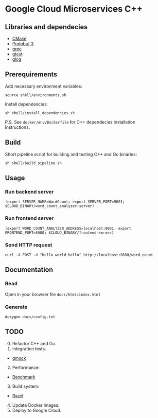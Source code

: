 # Google Cloud Microservices C++

## Libraries and dependecies
* [CMake](https://cmake.org/)
* [Protobuf 3](https://github.com/google/protobuf)
* [grpc](https://github.com/grpc/grpc)
* [gtest](https://github.com/google/googletest)
* [glog](https://github.com/google/glog)

## Prerequirements

Add necessary environment variables:
```
source shell/environments.sh
```

Install dependencies:
```
sh shell/install_dependencies.sh
```

P.S. See `docker/env/Dockerfile` for C++ dependecies installation instructions.

## Build

Short pipeline script for building and testing C++ and Go binaries:
```
sh shell/build_pipeline.sh
```

## Usage

### Run backend server
```
(export SERVER_NAME=WordCount; export SERVER_PORT=9001; $CLOUD_BINARY/word_count_analyzer-server)
```

### Run frontend server
```
(export WORD_COUNT_ANALYZER_ADDRESS=localhost:9001; export FRONTEND_PORT=8080; $CLOUD_BINARY/frontend-server)
```

### Send HTTP request
```
curl -X POST -d "hello world hello" http://localhost:8080/word_count
```

## Documentation

### Read

Open in your browser file `docs/html/index.html`

### Generate
```
doxygen docs/config.txt
```

## TODO
0. Refactor C++ and Go.
1. Integration tests.
 - [gmock](https://github.com/google/googlemock/tree/master/googlemock)
2. Performance:
 - [Benchmark](https://github.com/google/benchmark)
3. Build system:
 - [Bazel](https://github.com/bazelbuild/bazel)
4. Update Docker images.
5. Deploy to Google Cloud.